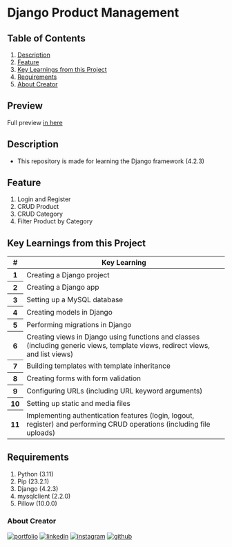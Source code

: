 # Django Product Management

## Table of Contents

1. [Description](#description)
2. [Feature](#feature)
3. [Key Learnings from this Project](#key-learnings-from-this-project)
4. [Requirements](#requirements)
5. [About Creator](#about-creator)

## Preview
Full preview [in here](https://drive.google.com/file/d/1XsgTa_X6K6Zrz7-Dn18hbiat8Q4NuUPN/view?usp=sharing)

## Description
- This repository is made for learning the Django framework (4.2.3)

## Feature 
1.  Login and Register
2.  CRUD Product
3.  CRUD Category
4.  Filter Product by Category

## Key Learnings from this Project
<table>
    <thead>
        <tr>
            <th>#</th>
            <th>Key Learning</th>
        </tr>
    </thead>
    <tbody>
        <tr>
            <th>1</th>
            <td>Creating a Django project</td>
        </tr>
        <tr>
            <th>2</th>
            <td>Creating a Django app</td>
        </tr>
        <tr>
            <th>3</th>
            <td>Setting up a MySQL database</td>
        </tr>
        <tr>
            <th>4</th>
            <td>Creating models in Django</td>
        </tr>
        <tr>
            <th>5</th>
            <td>Performing migrations in Django</td>
        </tr>
        <tr>
            <th>6</th>
            <td>Creating views in Django using functions and classes (including generic views, template views,
                redirect views, and list views)</td>
        </tr>
        <tr>
            <th>7</th>
            <td>Building templates with template inheritance</td>
        </tr>
        <tr>
            <th>8</th>
            <td>Creating forms with form validation</td>
        </tr>
        <tr>
            <th>9</th>
            <td>Configuring URLs (including URL keyword arguments)</td>
        </tr>
        <tr>
            <th>10</th>
            <td>Setting up static and media files</td>
        </tr>
        <tr>
            <th>11</th>
            <td>Implementing authentication features (login, logout, register) and performing CRUD operations
                (including file uploads)</td>
        </tr>
    </tbody>
</table>


## Requirements
1. Python (3.11)
2. Pip (23.2.1)
3. Django (4.2.3)
4. mysqlclient (2.2.0)
5. Pillow (10.0.0) 

### About Creator
[![portfolio](https://img.shields.io/badge/my_portfolio-000?style=for-the-badge&logo=ko-fi&logoColor=white)](https://www.ferdyhape.site/)
[![linkedin](https://img.shields.io/badge/linkedin-0A66C2?style=for-the-badge&logo=linkedin&logoColor=white)](https://www.linkedin.com/in/ferdy-hahan-pradana)
[![instagram](https://img.shields.io/badge/instagram-833AB4?style=for-the-badge&logo=instagram&logoColor=white)](https://instagram.com/ferdyhape)
[![github](https://img.shields.io/badge/github-333?style=for-the-badge&logo=github&logoColor=white)](https://github.com/ferdyhape)
